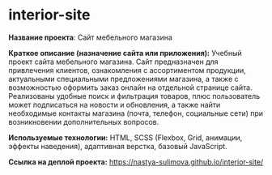 # interior-site
**Название проекта**: 
Сайт мебельного магазина

**Краткое описание (назначение сайта или приложения):**
Учебный проект сайта мебельного магазина. Сайт предназначен для привлечения клиентов, ознакомления с ассортиментом продукции, актуальными специальными предложениями магазина, а также с возможностью оформить заказ онлайн на отдельной странице сайта. Реализованы удобные поиск и фильтрация товаров, плюс пользователь может подписаться на новости и обновления, а также найти необходимые контакты магазина (почта, телефон, социальные сети) при возникновении дополнительных вопросов.

**Используемые технологии:**
HTML, SCSS (Flexbox, Grid, анимации, эффекты наведения), адаптивная верстка, базовый JavaScript.

**Ссылка на деплой проекта:**
https://nastya-sulimova.github.io/interior-site/
